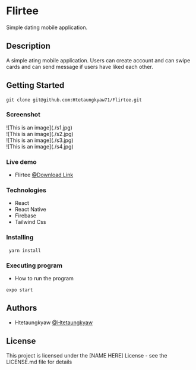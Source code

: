 # Flirtee

Simple dating mobile application.

## Description

A simple ating mobile application. Users can create account and can swipe cards and can send message if users have liked each other.

## Getting Started
```
git clone git@github.com:Htetaungkyaw71/Flirtee.git
```
### Screenshot
<div style="width: 60%; height: 60%">
  ![This is an image](./s1.jpg)
</div>
<div style="width: 60%; height: 60%">
  ![This is an image](./s2.jpg)
</div>
<div style="width: 60%; height: 60%">
  ![This is an image](./s3.jpg)
</div>
<div style="width: 60%; height: 60%">
  ![This is an image](./s4.jpg)
</div>


### Live demo

* Flirtee 
[@Download Link](https://expo.dev/accounts/htetaungkyaw99/projects/flirtee/builds/9af3582e-fe3b-46bd-a8be-057a3e697553)

### Technologies
* React
* React Native
* Firebase
* Tailwind Css

### Installing
```
 yarn install
```

### Executing program

* How to run the program
```
expo start
```


## Authors

* Htetaungkyaw
[@Htetaungkyaw](https://github.com/Htetaungkyaw71)


## License

This project is licensed under the [NAME HERE] License - see the LICENSE.md file for details


